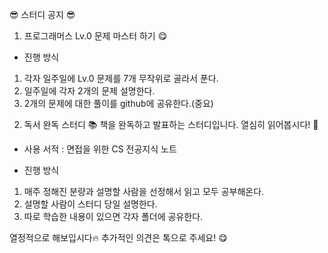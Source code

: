 😎 스터디 공지 😎

1. 프로그래머스 Lv.0 문제 마스터 하기 😋

- 진행 방식
1) 각자 일주일에 Lv.0 문제를 7개 무작위로 골라서 푼다.
2) 일주일에 각자 2개의 문제 설명한다.
3) 2개의 문제에 대한 풀이를 github에 공유한다.(중요)


2. 독서 완독 스터디 📚
책을 완독하고 발표하는 스터디입니다.
열심히 읽어봅시다! 🥳

 - 사용 서적 : 면접을 위한 CS 전공지식 노트

 - 진행 방식
1) 매주 정해진 분량과 설명할 사람을 선정해서 읽고 모두 공부해온다.
2) 설명할 사람이 스터디 당일 설명한다.
3) 따로 학습한 내용이 있으면 각자 폴더에 공유한다.

열정적으로 해보입시다🔥
추가적인 의견은 톡으로 주세요! 😋
